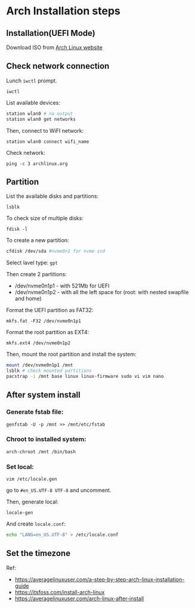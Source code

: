 # Arch Installation steps

## Installation(UEFI Mode)

Download ISO from [Arch Linux website](https://www.archlinux.org/download/)

## Check network connection

Lunch `iwctl` prompt.

`iwctl`

List available devices:

```sh
station wlan0 # no output
station wlan0 get networks
```

Then, connect to WiFI network:

`station wlan0 connect wifi_name`

Check network: 

`ping -c 3 archlinux.org`

## Partition

List the available disks and partitions:

`lsblk`

To check size of multiple disks:

`fdisk -l`

To create a new partition:

```sh
cfdisk /dev/sda #nvme0n1 for nvme ssd
```

Select lavel type: `gpt`

Then create 2 partitions:

- /dev/nvme0n1p1 - with 521Mb for UEFI
- /dev/nvme0n1p2 - with all the left space for (root: with nested swapfile and home)

Format the UEFI partition as FAT32:

`mkfs.fat -F32 /dev/nvme0n1p1`

Format the root partition as EXT4:

`mkfs.ext4 /dev/nvme0n1p2`

Then, mount the root partition and install the system:

```sh
mount /dev/nvme0n1p1 /mnt
lsblk # check mounted partitions
pacstrap -i /mnt base linux linux-firmware sudo vi vim nano
```

## After system install

### Generate fstab file:

`genfstab -U -p /mnt >> /mnt/etc/fstab`

### Chroot to installed system:

`arch-chroot /mnt /bin/bash`

### Set local:

`vim /etc/locale.gen`

go to `#en_US.UTF-8 UTF-8` and uncomment.

Then, generate local:

`locale-gen`

And create `locale.conf`:

```sh
echo "LANG=en_US.UTF-8" > /etc/locale.conf
```

## Set the timezone


Ref: 
- https://averagelinuxuser.com/a-step-by-step-arch-linux-installation-guide
- https://itsfoss.com/install-arch-linux
- https://averagelinuxuser.com/arch-linux-after-install
